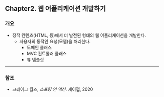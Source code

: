 ## Chapter2. 웹 어플리케이션 개발하기

### 개요

- 정적 컨텐츠(HTML, 등)에서 더 발전된 형태의 웹 어플리케이션을 개발한다. 
  - 사용자의 동적인 요청(모델)을 처리한다. 
    - 도메인 클래스
    - MVC 컨트롤러 클래스
    - 뷰 템플릿

---

### 참조

- 크레이그 월즈, *스프링 인 액션*. 제이펍, 2020